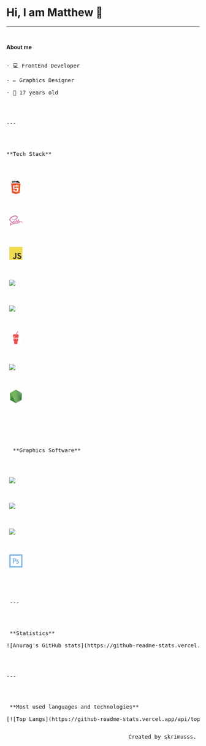 <h1>Hi, I am Matthew 👋</h1>

---

<br>

**About me**

<pre>

- 💻 FrontEnd Developer

- ✏️ Graphics Designer

- 👦 17 years old

<br>

---

<br>

**Tech Stack**

<pre>

<code>
 <img src="https://raw.githubusercontent.com/devicons/devicon/master/icons/html5/html5-original-wordmark.svg" height="35"/>
 </code>

 <code>
 <img src="https://raw.githubusercontent.com/devicons/devicon/master/icons/sass/sass-original.svg" height="35"/>
 </code>

 <code>
 <img src="https://raw.githubusercontent.com/devicons/devicon/master/icons/javascript/javascript-original.svg" height="35"/>
 </code>

 <code>
 <img src="https://upload.wikimedia.org/wikipedia/commons/4/4c/Typescript_logo_2020.svg" height="35">
 </code>

 <code>
 <img src="https://www.vectorlogo.zone/logos/git-scm/git-scm-icon.svg" height="35"/>
 </code>

 <code>
 <img src="https://raw.githubusercontent.com/devicons/devicon/master/icons/gulp/gulp-plain.svg" height="35"/>
 </code>

 <code>
 <img src="https://www.vectorlogo.zone/logos/tailwindcss/tailwindcss-icon.svg" height="35"/>
 </code>

 <code>
 <img src="https://raw.githubusercontent.com/github/explore/80688e429a7d4ef2fca1e82350fe8e3517d3494d/topics/nodejs/nodejs.png" height="35"/>
</code>

 <br>
 <br>
 
  **Graphics Software**
  
<pre>
  
 <code>
 <img src="https://cdn.worldvectorlogo.com/logos/adobe-xd.svg" height="35"/>
 </code>
 
 <code>
 <img src="https://www.vectorlogo.zone/logos/adobe_illustrator/adobe_illustrator-icon.svg" height="35"/>
 </code>
 
 <code>
 <img src="https://download.blender.org/branding/community/blender_community_badge_white.svg" height="35"/>
 </code>
 
 <code>
 <img src="https://raw.githubusercontent.com/devicons/devicon/master/icons/photoshop/photoshop-line.svg" height="35"/>
 </code>
 
 <br>
 
 ---
 
 <br>
 
 **Statistics**
 
![Anurag's GitHub stats](https://github-readme-stats.vercel.app/api?username=skrimusss&show_icons=true)
  
 <br>
  
---

<br>

 **Most used languages and technologies**

[![Top Langs](https://github-readme-stats.vercel.app/api/top-langs/?username=skrimusss&layout=compact)](https://github.com/anuraghazra/github-readme-stats)

<p align="right"> Created by skrimusss. </p>
